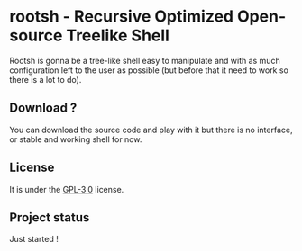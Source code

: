 # rootsh - Recursive Optimized Open-source Treelike Shell
Rootsh is gonna be a tree-like shell easy to manipulate and with as much configuration left to the user as possible (but before that it need to work so there is a lot to do).

## Download ?
You can download the source code and play with it but there is no interface, or stable and working shell for now.

## License
It is under the [GPL-3.0](LICENSE) license.

## Project status
Just started ! 
